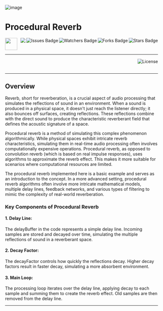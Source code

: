 ![image](https://github.com/JDSherbert/Procedural-Reverb/assets/43964243/86be8436-4593-40d4-bdef-885ac45b1d58)

# Procedural Reverb

<!-- Header Start -->
<a href = "https://learn.microsoft.com/en-us/cpp/cpp-language"> <img height="40" img width="40" src="https://cdn.simpleicons.org/c++"> </a>
<img align="right" alt="Stars Badge" src="https://img.shields.io/github/stars/jdsherbert/Procedural-Reverb?label=%E2%AD%90"/>
<img align="right" alt="Forks Badge" src="https://img.shields.io/github/forks/jdsherbert/Procedural-Reverb?label=%F0%9F%8D%B4"/>
<img align="right" alt="Watchers Badge" src="https://img.shields.io/github/watchers/jdsherbert/Procedural-Reverb?label=%F0%9F%91%81%EF%B8%8F"/>
<img align="right" alt="Issues Badge" src="https://img.shields.io/github/issues/jdsherbert/Procedural-Reverb?label=%E2%9A%A0%EF%B8%8F"/>
<img align="right" src="https://hits.seeyoufarm.com/api/count/incr/badge.svg?url=https%3A%2F%2Fgithub.com%2FJDSherbert%2FProcedural-Reverb%2Fhit-counter%2FREADME&count_bg=%2379C83D&title_bg=%23555555&labelColor=0E1128&title=🔍&style=for-the-badge">
<!-- Header End --> 

-----------------------------------------------------------------------
  
<a href="https://choosealicense.com/licenses/mit/"> 
  <img align="right" alt="License" src="https://img.shields.io/badge/License%20:%20MIT-black?style=for-the-badge&logo=mit&logoColor=white&color=black&labelColor=black"> </a>
  
<br></br>

-----------------------------------------------------------------------
## Overview
Reverb, short for reverberation, is a crucial aspect of audio processing that simulates the reflections of sound in an environment. When a sound is produced in a physical space, it doesn't just reach the listener directly; it also bounces off surfaces, creating reflections. These reflections combine with the direct sound to produce the characteristic reverberant field that defines the acoustic signature of a space.

Procedural reverb is a method of simulating this complex phenomenon algorithmically. While physical spaces exhibit intricate reverb characteristics, simulating them in real-time audio processing often involves computationally expensive operations. Procedural reverb, as opposed to convolution reverb (which is based on real impulse responses), uses algorithms to approximate the reverb effect. This makes it more suitable for scenarios where computational resources are limited.

The procedural reverb implemented here is a basic example and serves as an introduction to the concept. In a more advanced setting, procedural reverb algorithms often involve more intricate mathematical models, multiple delay lines, feedback networks, and various types of filtering to mimic the complexity of real-world reverberation.

### Key Components of Procedural Reverb

#### 1. Delay Line: 
The delayBuffer in the code represents a simple delay line. Incoming samples are stored and decayed over time, simulating the multiple reflections of sound in a reverberant space.

#### 2. Decay Factor: 
The decayFactor controls how quickly the reflections decay. Higher decay factors result in faster decay, simulating a more absorbent environment.

#### 3. Main Loop: 
The processing loop iterates over the delay line, applying decay to each sample and summing them to create the reverb effect. Old samples are then removed from the delay line.


-----------------------------------------------------------------------

